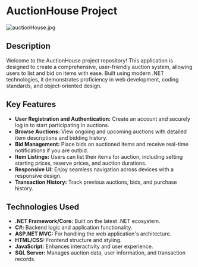 # AuctionHouse Project

![auctionHouse.jpg](readmeimages/aucitonHouse.jpg)

## Description

Welcome to the AuctionHouse project repository! This application is designed to create a comprehensive, user-friendly auction system, allowing users to list and bid on items with ease. Built using modern .NET technologies, it demonstrates proficiency in web development, coding standards, and object-oriented design.

## Key Features

- **User Registration and Authentication:** Create an account and securely log in to start participating in auctions.
- **Browse Auctions:** View ongoing and upcoming auctions with detailed item descriptions and bidding history.
- **Bid Management:** Place bids on auctioned items and receive real-time notifications if you are outbid.
- **Item Listings:** Users can list their items for auction, including setting starting prices, reserve prices, and auction durations.
- **Responsive UI:** Enjoy seamless navigation across devices with a responsive design.
- **Transaction History:** Track previous auctions, bids, and purchase history.

## Technologies Used

- **.NET Framework/Core:** Built on the latest .NET ecosystem.
- **C#:** Backend logic and application functionality.
- **ASP.NET MVC:** For handling the web application's architecture.
- **HTML/CSS:** Frontend structure and styling.
- **JavaScript:** Enhances interactivity and user experience.
- **SQL Server:** Manages auction data, user information, and transaction records.
